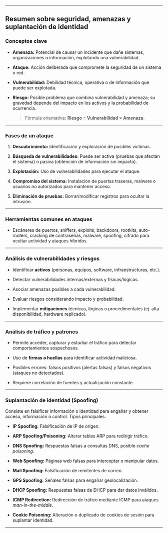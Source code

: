 -- -
## **Resumen sobre seguridad, amenazas y suplantación de identidad**

### **Conceptos clave**

- **Amenaza:** Potencial de causar un incidente que dañe sistemas, organizaciones o información, explotando una vulnerabilidad.
    
- **Ataque:** Acción deliberada que compromete la seguridad de un sistema o red.
    
- **Vulnerabilidad:** Debilidad técnica, operativa o de información que puede ser explotada.
    
- **Riesgo:** Posible problema que combina vulnerabilidad y amenaza; su gravedad depende del impacto en los activos y la probabilidad de ocurrencia.
    
    > Fórmula orientativa: **Riesgo = Vulnerabilidad × Amenaza**.
    

---

### **Fases de un ataque**

1. **Descubrimiento:** Identificación y exploración de posibles víctimas.
    
2. **Búsqueda de vulnerabilidades:** Puede ser activa (pruebas que afectan el sistema) o pasiva (obtención de información sin impacto).
    
3. **Explotación:** Uso de vulnerabilidades para ejecutar el ataque.
    
4. **Compromiso del sistema:** Instalación de puertas traseras, malware o usuarios no autorizados para mantener acceso.
    
5. **Eliminación de pruebas:** Borrar/modificar registros para ocultar la intrusión.
    

---

### **Herramientas comunes en ataques**

- Escáneres de puertos, sniffers, exploits, backdoors, rootkits, auto-rooters, cracking de contraseñas, malware, spoofing, cifrado para ocultar actividad y ataques híbridos.

---

### **Análisis de vulnerabilidades y riesgos**

- Identificar **activos** (personas, equipos, software, infraestructuras, etc.).
    
- Detectar vulnerabilidades internas/externas y físicas/lógicas.
    
- Asociar amenazas posibles a cada vulnerabilidad.
    
- Evaluar riesgos considerando impacto y probabilidad.
    
- Implementar **mitigaciones** técnicas, lógicas o procedimentales (ej. alta disponibilidad, hardware replicado).

---

### **Análisis de tráfico y patrones**

- Permite acceder, capturar y estudiar el tráfico para detectar comportamientos sospechosos.
    
- Uso de **firmas o huellas** para identificar actividad maliciosa.
    
- Posibles errores: falsos positivos (alertas falsas) y falsos negativos (ataques no detectados).
    
- Requiere correlación de fuentes y actualización constante.

---

### **Suplantación de identidad (Spoofing)**

Consiste en falsificar información o identidad para engañar y obtener acceso, información o control. Tipos principales:

- **IP Spoofing:** Falsificación de IP de origen.
    
- **ARP Spoofing/Poisoning:** Alterar tablas ARP para redirigir tráfico.
    
- **DNS Spoofing:** Respuestas falsas a consultas DNS, posible _cache poisoning_.
    
- **Web Spoofing:** Páginas web falsas para interceptar o manipular datos.
    
- **Mail Spoofing:** Falsificación de remitentes de correo.
    
- **GPS Spoofing:** Señales falsas para engañar geolocalización.
    
- **DHCP Spoofing:** Respuestas falsas de DHCP para dar datos inválidos.
    
- **ICMP Redirection:** Redirección de tráfico mediante ICMP para ataques _man-in-the-middle_.
    
- **Cookie Poisoning:** Alteración o duplicado de cookies de sesión para suplantar identidad.
    

---